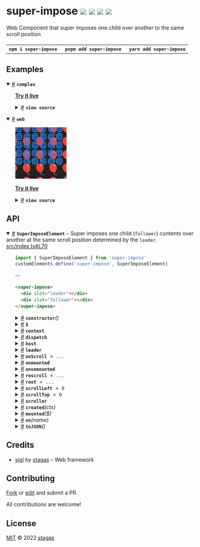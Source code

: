 <h1>
super-impose <a href="https://npmjs.org/package/super-impose"><img src="https://img.shields.io/badge/npm-v4.0.0-F00.svg?colorA=000"/></a> <a href="src"><img src="https://img.shields.io/badge/loc-90-FFF.svg?colorA=000"/></a> <a href="https://cdn.jsdelivr.net/npm/super-impose@4.0.0/dist/super-impose.min.js"><img src="https://img.shields.io/badge/brotli-15.8K-333.svg?colorA=000"/></a> <a href="LICENSE"><img src="https://img.shields.io/badge/license-MIT-F0B.svg?colorA=000"/></a>
</h1>

<p></p>

Web Component that super imposes one child over another to the same scroll position

<h4>
<table><tr><td title="Triple click to select and copy paste">
<code>npm i super-impose </code>
</td><td title="Triple click to select and copy paste">
<code>pnpm add super-impose </code>
</td><td title="Triple click to select and copy paste">
<code>yarn add super-impose</code>
</td></tr></table>
</h4>

## Examples

<details id="example$complex" title="complex" open><summary><span><a href="#example$complex">#</a></span>  <code><strong>complex</strong></code></summary>  <ul>  <p><a href="https://stagas.github.io/super-impose/example/complex.html"><strong>Try it live</strong></a></p>  <details id="source$complex" title="complex source code" ><summary><span><a href="#source$complex">#</a></span>  <code><strong>view source</strong></code></summary>  <a href="example/complex.ts">example/complex.ts</a>  <p>

```ts
import { SuperImposeElement } from 'super-impose'

customElements.define('super-impose', SuperImposeElement)

class WrapElement extends HTMLElement {
  constructor() {
    super()
    this.attachShadow({ mode: 'open' })
    this.shadowRoot!.innerHTML = /*html*/ `
      <style>
        :host {
          display: flex;
          position: relative;
          resize: both;
          white-space: pre;
          overflow: scroll;
        }
        [part="box"] {
        }
      </style>

      <super-impose part="box">
        <textarea slot="leader" part="leader" wrap="off">
          some content wide enough to scroll<br />
          some content wide enough to scroll<br />
          some content wide enough to scroll<br />
          some content wide enough to scroll<br />
          some content wide enough to scroll<br />
          some content wide enough to scroll<br />
          some content wide enough to scroll<br />
          some content wide enough to scroll<br />
          some content wide enough to scroll<br />
          some content wide enough to scroll<br />
          some content wide enough to scroll<br />
          some content wide enough to scroll<br />
          some content wide enough to scroll<br />
          some content wide enough to scroll<br />
          some content wide enough to scroll<br />
          some content wide enough to scroll<br />
        </textarea>
        <div slot="follower">
          other content<br />
          other content<br />
          other content<br />
          other content<br />
          other content<br />
          other content<br />
        </div>
      </super-impose>
    `
  }
}

customElements.define('wrap-element', WrapElement)

document.body.innerHTML = /*html*/ `
<style>
  * {
    background: transparent;
    color: #bbb;
  }
  wrap-element {
    width: 100px;
    height: 100px;
  }
</style>

<pre>
    one
    two
    three
    </pre>
    <div style="padding: 20px; border: 1px solid #000; width: 100px; height: 100px; overflow: hidden; resize: both">
      <super-impose onscroll="console.log(this.scrollTop, this.scrollLeft)">
        <textarea slot="leader" wrap="off">
some content wide enough to scroll
some content wide enough to scroll
some content wide enough to scroll
some content wide enough to scroll
some content wide enough to scroll
some content wide enough to scroll
some content wide enough to scroll
some content wide enough to scroll
some content wide enough to scroll
some content wide enough to scroll
some content wide enough to scroll
some content wide enough to scroll
some content wide enough to scroll
some content wide enough to scroll
some content wide enough to scroll
some content wide enough to scroll
        </textarea>
        <pre slot="follower" style="white-space: pre">
other content
other content
other content
other content
other content
other content
other content
        </pre>
      </super-impose>
    </div>
    <wrap-element></wrap-element>
`

const el = document.body.querySelector('super-impose')!
setTimeout(() => {
  el.remove()
  setTimeout(() => {
    document.body.appendChild(el)
  }, 500)
}, 2500)
```

</p>
</details></ul></details><details id="example$web" title="web" open><summary><span><a href="#example$web">#</a></span>  <code><strong>web</strong></code></summary>  <ul><p></p>  <a href="https://stagas.github.io/super-impose/example/web.html"><img width="137.14285714285714" src="example/web.webp"></img>  <p><strong>Try it live</strong></p></a>    <details id="source$web" title="web source code" ><summary><span><a href="#source$web">#</a></span>  <code><strong>view source</strong></code></summary>  <a href="example/web.ts">example/web.ts</a>  <p>

```ts
import { SuperImposeElement } from 'super-impose'

customElements.define('super-impose', SuperImposeElement)

document.body.innerHTML = /*html*/ `
<super-impose
  id="demo"
  style="width: 120px; height: 120px; overflow: hidden; resize: both">
<pre slot="leader" style="color: #fa4; font-size: 25px;">
🎈🎈🎈🎈🎈🎈🎈🎈🎈
🎈🎈🎈🎈🎈🎈🎈🎈🎈
🎈🎈🎈🎈🎈🎈🎈🎈🎈
🎈🎈🎈🎈🎈🎈🎈🎈🎈
🎈🎈🎈🎈🎈🎈🎈🎈🎈
🎈🎈🎈🎈🎈🎈🎈🎈🎈
🎈🎈🎈🎈🎈🎈🎈🎈🎈
🎈🎈🎈🎈🎈🎈🎈🎈🎈
🎈🎈🎈🎈🎈🎈🎈🎈🎈
</pre>
<pre slot="follower" style="white-space: pre; color:#1ff; font-size: 15px;">
🌀🌀🌀🌀🌀🌀🌀
🌀🌀🌀🌀🌀🌀🌀
🌀🌀🌀🌀🌀🌀🌀
🌀🌀🌀🌀🌀🌀🌀
🌀🌀🌀🌀🌀🌀🌀
🌀🌀🌀🌀🌀🌀🌀
</pre>
</super-impose>
</div>
`

const leader = document.querySelector('[slot=leader]')!
const mag = 20
let i = 0
const render = () => {
  requestAnimationFrame(render)
  const x = (i * (1 / 1000)) * Math.PI * 2
  Object.assign(leader, {
    scrollLeft: mag + Math.sin(x) * mag,
    scrollTop: mag + Math.cos(x) * mag,
  })
  i += 1000 / 60
}
requestAnimationFrame(render)
```

</p>
</details></ul></details>

## API

<p>  <details id="SuperImposeElement$1" title="Class" open><summary><span><a href="#SuperImposeElement$1">#</a></span>  <code><strong>SuperImposeElement</strong></code>     &ndash; Super imposes one child (<code>follower</code>) contents over another
at the same scroll position determined by the <code>leader</code>.</summary>  <a href="src/index.ts#L70">src/index.ts#L70</a>  <ul>  <p>

```js
import { SuperImposeElement } from 'super-impose'
customElements.define('super-impose', SuperImposeElement)
```

--

```html
<super-impose>
  <div slot="leader"></div>
  <div slot="follower"></div>
</super-impose>
```

</p>
      <p>  <details id="constructor$2" title="Constructor" ><summary><span><a href="#constructor$2">#</a></span>  <code><strong>constructor</strong></code><em>()</em>    </summary>    <ul>    <p>  <details id="new SuperImposeElement$3" title="ConstructorSignature" ><summary><span><a href="#new SuperImposeElement$3">#</a></span>  <code><strong>new SuperImposeElement</strong></code><em>()</em>    </summary>    <ul><p><a href="#SuperImposeElement$1">SuperImposeElement</a></p>        </ul></details></p>    </ul></details><details id="$$54" title="Property" ><summary><span><a href="#$$54">#</a></span>  <code><strong>$</strong></code>    </summary>  <a href="src/work/stagas/sigl/dist/types/sigl.d.ts#L25">src/work/stagas/sigl/dist/types/sigl.d.ts#L25</a>  <ul><p><span>Context</span>&lt;<a href="#SuperImposeElement$1">SuperImposeElement</a> &amp; <span>JsxContext</span>&lt;<a href="#SuperImposeElement$1">SuperImposeElement</a>&gt; &amp; <span>Omit</span>&lt;{<p>    <details id="ctor$58" title="Parameter" ><summary><span><a href="#ctor$58">#</a></span>  <code><strong>ctor</strong></code>    </summary>    <ul><p><span>Class</span>&lt;<a href="#T$18">T</a>&gt;</p>        </ul></details>  <p><strong></strong>&lt;<span>T</span>&gt;<em>(ctor)</em>  &nbsp;=&gt;  <ul><span>CleanClass</span>&lt;<a href="#T$18">T</a>&gt;</ul></p>  <details id="ctx$73" title="Parameter" ><summary><span><a href="#ctx$73">#</a></span>  <code><strong>ctx</strong></code>    </summary>    <ul><p><a href="#T$33">T</a> | <span>Class</span>&lt;<a href="#T$33">T</a>&gt;</p>        </ul></details>  <p><strong></strong>&lt;<span>T</span>&gt;<em>(ctx)</em>  &nbsp;=&gt;  <ul><span>Wrapper</span>&lt;<a href="#T$33">T</a>&gt;</ul></p></p>} &amp; <span>__module</span> &amp; {<p>  <details id="Boolean$77" title="Property" ><summary><span><a href="#Boolean$77">#</a></span>  <code><strong>Boolean</strong></code>    </summary>  <a href="src/work/stagas/sigl/dist/types/index.d.ts#L9">src/work/stagas/sigl/dist/types/index.d.ts#L9</a>  <ul><p>undefined | boolean</p>        </ul></details><details id="Number$76" title="Property" ><summary><span><a href="#Number$76">#</a></span>  <code><strong>Number</strong></code>    </summary>  <a href="src/work/stagas/sigl/dist/types/index.d.ts#L8">src/work/stagas/sigl/dist/types/index.d.ts#L8</a>  <ul><p>undefined | number</p>        </ul></details><details id="String$75" title="Property" ><summary><span><a href="#String$75">#</a></span>  <code><strong>String</strong></code>    </summary>  <a href="src/work/stagas/sigl/dist/types/index.d.ts#L7">src/work/stagas/sigl/dist/types/index.d.ts#L7</a>  <ul><p>undefined | string</p>        </ul></details></p>}, <code>"transition"</code>&gt;&gt;</p>        </ul></details><details id="context$78" title="Property" ><summary><span><a href="#context$78">#</a></span>  <code><strong>context</strong></code>    </summary>  <a href="src/work/stagas/sigl/dist/types/sigl.d.ts#L26">src/work/stagas/sigl/dist/types/sigl.d.ts#L26</a>  <ul><p><span>ContextClass</span>&lt;<a href="#SuperImposeElement$1">SuperImposeElement</a> &amp; <span>JsxContext</span>&lt;<a href="#SuperImposeElement$1">SuperImposeElement</a>&gt; &amp; <span>Omit</span>&lt;{<p>    <details id="ctor$82" title="Parameter" ><summary><span><a href="#ctor$82">#</a></span>  <code><strong>ctor</strong></code>    </summary>    <ul><p><span>Class</span>&lt;<a href="#T$18">T</a>&gt;</p>        </ul></details>  <p><strong></strong>&lt;<span>T</span>&gt;<em>(ctor)</em>  &nbsp;=&gt;  <ul><span>CleanClass</span>&lt;<a href="#T$18">T</a>&gt;</ul></p>  <details id="ctx$97" title="Parameter" ><summary><span><a href="#ctx$97">#</a></span>  <code><strong>ctx</strong></code>    </summary>    <ul><p><a href="#T$33">T</a> | <span>Class</span>&lt;<a href="#T$33">T</a>&gt;</p>        </ul></details>  <p><strong></strong>&lt;<span>T</span>&gt;<em>(ctx)</em>  &nbsp;=&gt;  <ul><span>Wrapper</span>&lt;<a href="#T$33">T</a>&gt;</ul></p></p>} &amp; <span>__module</span> &amp; {<p>  <details id="Boolean$101" title="Property" ><summary><span><a href="#Boolean$101">#</a></span>  <code><strong>Boolean</strong></code>    </summary>  <a href="src/work/stagas/sigl/dist/types/index.d.ts#L9">src/work/stagas/sigl/dist/types/index.d.ts#L9</a>  <ul><p>undefined | boolean</p>        </ul></details><details id="Number$100" title="Property" ><summary><span><a href="#Number$100">#</a></span>  <code><strong>Number</strong></code>    </summary>  <a href="src/work/stagas/sigl/dist/types/index.d.ts#L8">src/work/stagas/sigl/dist/types/index.d.ts#L8</a>  <ul><p>undefined | number</p>        </ul></details><details id="String$99" title="Property" ><summary><span><a href="#String$99">#</a></span>  <code><strong>String</strong></code>    </summary>  <a href="src/work/stagas/sigl/dist/types/index.d.ts#L7">src/work/stagas/sigl/dist/types/index.d.ts#L7</a>  <ul><p>undefined | string</p>        </ul></details></p>}, <code>"transition"</code>&gt;&gt;</p>        </ul></details><details id="dispatch$39" title="Property" ><summary><span><a href="#dispatch$39">#</a></span>  <code><strong>dispatch</strong></code>    </summary>  <a href="src/work/stagas/sigl/dist/types/events.d.ts#L4">src/work/stagas/sigl/dist/types/events.d.ts#L4</a>  <ul><p><span>Dispatch</span>&lt;<details id="__type$40" title="Function" ><summary><span><a href="#__type$40">#</a></span>  <em>(name, detail, init)</em>    </summary>    <ul>    <p>    <details id="name$44" title="Parameter" ><summary><span><a href="#name$44">#</a></span>  <code><strong>name</strong></code>    </summary>    <ul><p><span>Event</span> | <span>Narrow</span>&lt;<a href="#K$42">K</a>, string&gt;</p>        </ul></details><details id="detail$45" title="Parameter" ><summary><span><a href="#detail$45">#</a></span>  <code><strong>detail</strong></code>    </summary>    <ul><p><a href="#E$43">E</a></p>        </ul></details><details id="init$46" title="Parameter" ><summary><span><a href="#init$46">#</a></span>  <code><strong>init</strong></code>    </summary>    <ul><p><span>CustomEventInit</span>&lt;any&gt;</p>        </ul></details>  <p><strong></strong>&lt;<span>K</span>, <span>E</span>&gt;<em>(name, detail, init)</em>  &nbsp;=&gt;  <ul>any</ul></p></p>    </ul></details>&gt;</p>        </ul></details><details id="host$53" title="Property" ><summary><span><a href="#host$53">#</a></span>  <code><strong>host</strong></code>    </summary>  <a href="src/work/stagas/sigl/dist/types/sigl.d.ts#L24">src/work/stagas/sigl/dist/types/sigl.d.ts#L24</a>  <ul><p><a href="#SuperImposeElement$1">SuperImposeElement</a></p>        </ul></details><details id="leader$8" title="Property" ><summary><span><a href="#leader$8">#</a></span>  <code><strong>leader</strong></code>    </summary>  <a href="src/index.ts#L78">src/index.ts#L78</a>  <ul><p><span>HTMLElement</span></p>        </ul></details><details id="onScroll$9" title="Property" ><summary><span><a href="#onScroll$9">#</a></span>  <code><strong>onScroll</strong></code>  <span><span>&nbsp;=&nbsp;</span>  <code>...</code></span>  </summary>  <a href="src/index.ts#L80">src/index.ts#L80</a>  <ul><p><details id="__type$10" title="Function" ><summary><span><a href="#__type$10">#</a></span>  <em>()</em>    </summary>    <ul>    <p>      <p><strong></strong><em>()</em>  &nbsp;=&gt;  <ul>void</ul></p></p>    </ul></details></p>        </ul></details><details id="onmounted$51" title="Property" ><summary><span><a href="#onmounted$51">#</a></span>  <code><strong>onmounted</strong></code>    </summary>    <ul><p><span>EventHandler</span>&lt;<a href="#SuperImposeElement$1">SuperImposeElement</a>, <span>CustomEvent</span>&lt;any&gt;&gt;</p>        </ul></details><details id="onunmounted$52" title="Property" ><summary><span><a href="#onunmounted$52">#</a></span>  <code><strong>onunmounted</strong></code>    </summary>    <ul><p><span>EventHandler</span>&lt;<a href="#SuperImposeElement$1">SuperImposeElement</a>, <span>CustomEvent</span>&lt;any&gt;&gt;</p>        </ul></details><details id="rescroll$12" title="Property" ><summary><span><a href="#rescroll$12">#</a></span>  <code><strong>rescroll</strong></code>  <span><span>&nbsp;=&nbsp;</span>  <code>...</code></span>  </summary>  <a href="src/index.ts#L92">src/index.ts#L92</a>  <ul><p><span>Fn</span>&lt;[    ], void&gt;</p>        </ul></details><details id="root$4" title="Property" ><summary><span><a href="#root$4">#</a></span>  <code><strong>root</strong></code>  <span><span>&nbsp;=&nbsp;</span>  <code>...</code></span>  </summary>  <a href="src/index.ts#L71">src/index.ts#L71</a>  <ul><p><span>ShadowRoot</span></p>        </ul></details><details id="scrollLeft$5" title="Property" ><summary><span><a href="#scrollLeft$5">#</a></span>  <code><strong>scrollLeft</strong></code>  <span><span>&nbsp;=&nbsp;</span>  <code>0</code></span>  </summary>  <a href="src/index.ts#L75">src/index.ts#L75</a>  <ul><p>number</p>        </ul></details><details id="scrollTop$6" title="Property" ><summary><span><a href="#scrollTop$6">#</a></span>  <code><strong>scrollTop</strong></code>  <span><span>&nbsp;=&nbsp;</span>  <code>0</code></span>  </summary>  <a href="src/index.ts#L76">src/index.ts#L76</a>  <ul><p>number</p>        </ul></details><details id="scroller$7" title="Property" ><summary><span><a href="#scroller$7">#</a></span>  <code><strong>scroller</strong></code>    </summary>  <a href="src/index.ts#L77">src/index.ts#L77</a>  <ul><p><span>HTMLDivElement</span></p>        </ul></details><details id="created$102" title="Method" ><summary><span><a href="#created$102">#</a></span>  <code><strong>created</strong></code><em>(ctx)</em>    </summary>    <ul>    <p>    <details id="ctx$104" title="Parameter" ><summary><span><a href="#ctx$104">#</a></span>  <code><strong>ctx</strong></code>    </summary>    <ul><p><span>Context</span>&lt;<a href="#SuperImposeElement$1">SuperImposeElement</a> &amp; <span>JsxContext</span>&lt;<a href="#SuperImposeElement$1">SuperImposeElement</a>&gt; &amp; <span>Omit</span>&lt;{<p>    <details id="ctor$108" title="Parameter" ><summary><span><a href="#ctor$108">#</a></span>  <code><strong>ctor</strong></code>    </summary>    <ul><p><span>Class</span>&lt;<a href="#T$18">T</a>&gt;</p>        </ul></details>  <p><strong></strong>&lt;<span>T</span>&gt;<em>(ctor)</em>  &nbsp;=&gt;  <ul><span>CleanClass</span>&lt;<a href="#T$18">T</a>&gt;</ul></p>  <details id="ctx$123" title="Parameter" ><summary><span><a href="#ctx$123">#</a></span>  <code><strong>ctx</strong></code>    </summary>    <ul><p><a href="#T$33">T</a> | <span>Class</span>&lt;<a href="#T$33">T</a>&gt;</p>        </ul></details>  <p><strong></strong>&lt;<span>T</span>&gt;<em>(ctx)</em>  &nbsp;=&gt;  <ul><span>Wrapper</span>&lt;<a href="#T$33">T</a>&gt;</ul></p></p>} &amp; <span>__module</span> &amp; {<p>  <details id="Boolean$127" title="Property" ><summary><span><a href="#Boolean$127">#</a></span>  <code><strong>Boolean</strong></code>    </summary>  <a href="src/work/stagas/sigl/dist/types/index.d.ts#L9">src/work/stagas/sigl/dist/types/index.d.ts#L9</a>  <ul><p>undefined | boolean</p>        </ul></details><details id="Number$126" title="Property" ><summary><span><a href="#Number$126">#</a></span>  <code><strong>Number</strong></code>    </summary>  <a href="src/work/stagas/sigl/dist/types/index.d.ts#L8">src/work/stagas/sigl/dist/types/index.d.ts#L8</a>  <ul><p>undefined | number</p>        </ul></details><details id="String$125" title="Property" ><summary><span><a href="#String$125">#</a></span>  <code><strong>String</strong></code>    </summary>  <a href="src/work/stagas/sigl/dist/types/index.d.ts#L7">src/work/stagas/sigl/dist/types/index.d.ts#L7</a>  <ul><p>undefined | string</p>        </ul></details></p>}, <code>"transition"</code>&gt;&gt;</p>        </ul></details>  <p><strong>created</strong><em>(ctx)</em>  &nbsp;=&gt;  <ul>void</ul></p></p>    </ul></details><details id="mounted$13" title="Method" ><summary><span><a href="#mounted$13">#</a></span>  <code><strong>mounted</strong></code><em>($)</em>    </summary>  <a href="src/index.ts#L101">src/index.ts#L101</a>  <ul>    <p>    <details id="$$15" title="Parameter" ><summary><span><a href="#$$15">#</a></span>  <code><strong>$</strong></code>    </summary>    <ul><p><span>Context</span>&lt;<a href="#SuperImposeElement$1">SuperImposeElement</a> &amp; <span>JsxContext</span>&lt;<a href="#SuperImposeElement$1">SuperImposeElement</a>&gt; &amp; <span>Omit</span>&lt;{<p>    <details id="ctor$19" title="Parameter" ><summary><span><a href="#ctor$19">#</a></span>  <code><strong>ctor</strong></code>    </summary>    <ul><p><span>Class</span>&lt;<a href="#T$18">T</a>&gt;</p>        </ul></details>  <p><strong></strong>&lt;<span>T</span>&gt;<em>(ctor)</em>  &nbsp;=&gt;  <ul><span>CleanClass</span>&lt;<a href="#T$18">T</a>&gt;</ul></p>  <details id="ctx$34" title="Parameter" ><summary><span><a href="#ctx$34">#</a></span>  <code><strong>ctx</strong></code>    </summary>    <ul><p><a href="#T$33">T</a> | <span>Class</span>&lt;<a href="#T$33">T</a>&gt;</p>        </ul></details>  <p><strong></strong>&lt;<span>T</span>&gt;<em>(ctx)</em>  &nbsp;=&gt;  <ul><span>Wrapper</span>&lt;<a href="#T$33">T</a>&gt;</ul></p></p>} &amp; <span>__module</span> &amp; {<p>  <details id="Boolean$38" title="Property" ><summary><span><a href="#Boolean$38">#</a></span>  <code><strong>Boolean</strong></code>    </summary>  <a href="src/work/stagas/sigl/dist/types/index.d.ts#L9">src/work/stagas/sigl/dist/types/index.d.ts#L9</a>  <ul><p>undefined | boolean</p>        </ul></details><details id="Number$37" title="Property" ><summary><span><a href="#Number$37">#</a></span>  <code><strong>Number</strong></code>    </summary>  <a href="src/work/stagas/sigl/dist/types/index.d.ts#L8">src/work/stagas/sigl/dist/types/index.d.ts#L8</a>  <ul><p>undefined | number</p>        </ul></details><details id="String$36" title="Property" ><summary><span><a href="#String$36">#</a></span>  <code><strong>String</strong></code>    </summary>  <a href="src/work/stagas/sigl/dist/types/index.d.ts#L7">src/work/stagas/sigl/dist/types/index.d.ts#L7</a>  <ul><p>undefined | string</p>        </ul></details></p>}, <code>"transition"</code>&gt;&gt;</p>        </ul></details>  <p><strong>mounted</strong><em>($)</em>  &nbsp;=&gt;  <ul>void</ul></p></p>    </ul></details><details id="on$47" title="Method" ><summary><span><a href="#on$47">#</a></span>  <code><strong>on</strong></code><em>(name)</em>    </summary>    <ul>    <p>    <details id="name$50" title="Parameter" ><summary><span><a href="#name$50">#</a></span>  <code><strong>name</strong></code>    </summary>    <ul><p><a href="#K$49">K</a></p>        </ul></details>  <p><strong>on</strong>&lt;<span>K</span>&gt;<em>(name)</em>  &nbsp;=&gt;  <ul><span>On</span>&lt;<span>Fn</span>&lt;[  <span>EventHandler</span>&lt;<a href="#SuperImposeElement$1">SuperImposeElement</a>, <span>LifecycleEvents</span> &amp; object  [<a href="#K$49">K</a>]&gt;  ], <span>Off</span>&gt;&gt;</ul></p></p>    </ul></details><details id="toJSON$128" title="Method" ><summary><span><a href="#toJSON$128">#</a></span>  <code><strong>toJSON</strong></code><em>()</em>    </summary>    <ul>    <p>      <p><strong>toJSON</strong><em>()</em>  &nbsp;=&gt;  <ul><span>Pick</span>&lt;<a href="#SuperImposeElement$1">SuperImposeElement</a>, keyof     <a href="#SuperImposeElement$1">SuperImposeElement</a>&gt;</ul></p></p>    </ul></details></p></ul></details></p>

## Credits

- [sigl](https://npmjs.org/package/sigl) by [stagas](https://github.com/stagas) &ndash; Web framework

## Contributing

[Fork](https://github.com/stagas/super-impose/fork) or [edit](https://github.dev/stagas/super-impose) and submit a PR.

All contributions are welcome!

## License

<a href="LICENSE">MIT</a> &copy; 2022 [stagas](https://github.com/stagas)
